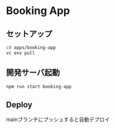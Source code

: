 # Booking App

## セットアップ

```bash
cd apps/booking-app
vc env pull
```

## 開発サーバ起動

```bash
npm run start booking-app
```

## Deploy

mainブランチにプッシュすると自動デプロイ
